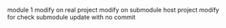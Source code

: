 module 1
modify on real project
modify on submodule host project
modify for check submodule update with no commit
